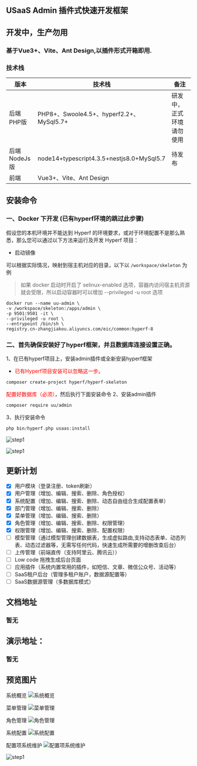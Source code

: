 ## USaaS Admin 插件式快速开发框架
## 开发中，生产勿用
### 基于Vue3+、Vite、Ant Design,以插件形式开箱即用.

### 技术栈

|      版本       | 技术栈  | 备注 |
|  ----------      | -------------  | -------------  |
| 后端PHP版  | PHP8+、Swoole4.5+、hyperf2.2+、MySql5.7+  | 研发中，正式环境请勿使用 |
| 后端NodeJs版  | node14+typescript4.3.5+nestjs8.0+MySql5.7   | 待发布|
| 前端  | Vue3+、Vite、Ant Design | |

## 安装命令

### 一、Docker 下开发 (已有hyperf环境的跳过此步骤)

假设您的本机环境并不能达到 Hyperf 的环境要求，或对于环境配置不是那么熟悉，那么您可以通过以下方法来运行及开发 Hyperf 项目：

- 启动镜像

可以根据实际情况，映射到宿主机对应的目录，以下以 `/workspace/skeleton` 为例

> 如果 docker 启动时开启了 selinux-enabled 选项，容器内访问宿主机资源就会受限，所以启动容器时可以增加 --privileged -u root 选项

```shell
docker run --name uu-admin \
-v /workspace/skeleton:/apps/admin \
-p 9501:9501 -it \
--privileged -u root \
--entrypoint /bin/sh \
registry.cn-zhangjiakou.aliyuncs.com/eic/common:hyperf-8
```

### 二、首先确保安装好了hyperf框架，并且数据库连接设置正确。
1、在已有hyperf项目上，安装admin插件或全新安装hyperf框架
- <font color=red>已有Hyperf项目安装可以忽略这一步。</font>
```bash
composer create-project hyperf/hyperf-skeleton
```

<font color=red>配置好数据库（必须）</font>，然后执行下面安装命令
2、安装admin插件
```bash
composer require uu/admin
```
3、执行安装命令
```php
php bin/hyperf.php usaas:install
```
![step1](./screenshot/step1.jpg)

![step1](./screenshot/step2.jpg)

## 更新计划

[comment]: <> (|      模块       | 介绍  | 完成状态  | 预计发布日期 |)

[comment]: <> (|  ----------      | -------------  | -------------| -------------  |)

[comment]: <> (|  用户模块|登录注册、token刷新            |已完成| 2021-09-13)

[comment]: <> (|  用户管理|增加、编辑、搜索、删除、角色授权        |已完成 | 2021-09-13)

[comment]: <> (|  系统配置|增加、编辑、搜索、删除、动态自由组合生成配置表单| 已完成| 2021-09-13)

[comment]: <> (|  部门管理|增加、编辑、搜索、删除| 已完成| 2021-09-13)

[comment]: <> (|  菜单管理|增加、编辑、搜索、删除| 已完成| 2021-09-13)

[comment]: <> (|  角色管理|增加、编辑、搜索、删除、权限管理|已完成| 2021-09-13)

[comment]: <> (|  权限管理|增加、编辑、搜索、删除、配置权限|已完成| 2021-09-13)

[comment]: <> (| 模型管理|通过模型管理创建数据表，生成虚拟路由,支持动态表单、动态列表、动态过滤器等，无需写任何代码，快速生成所需要的增删改查后台|未完成| 2021-10-20)

[comment]: <> (| 上传管理|前端直传（支持阿里云、腾讯云）|未完成| 2021-09-30)

[comment]: <> (|  Low code|拖拽生成后台页面|未完成| 2021-10-30)

[comment]: <> (| 应用插件| 系统内置常用的插件，如短信、文章、微信公众号、活动等 |未完成| 2021-10-20)

[comment]: <> (| SaaS租户后台|   |未完成| 2021-10-20)

[comment]: <> (| SaaS数据源管理|多数据库模式|未完成| 2021-10-30)

- [x] 用户模块（登录注册、token刷新）
- [x] 用户管理（增加、编辑、搜索、删除、角色授权）
- [x] 系统配置（增加、编辑、搜索、删除、动态自由组合生成配置表单）
- [x] 部门管理（增加、编辑、搜索、删除）
- [x] 菜单管理（增加、编辑、搜索、删除）
- [x] 角色管理（增加、编辑、搜索、删除、权限管理）
- [x] 权限管理（增加、编辑、搜索、删除、配置权限）
- [ ] 模型管理（通过模型管理创建数据表，生成虚拟路由,支持动态表单、动态列表、动态过滤器等，无需写任何代码，快速生成所需要的增删改查后台）
- [ ] 上传管理（前端直传（支持阿里云、腾讯云））
- [ ] Low code 拖拽生成后台页面
- [ ] 应用插件（系统内置常用的插件，如短信、文章、微信公众号、活动等）
- [ ] SaaS租户后台（管理多租户账户，数据源配置等）
- [ ] SaaS数据源管理（多数据库模式）

## 文档地址

### 暂无

## 演示地址：

### 暂无

## 预览图片
系统概览
![系统概览](https://raw.githubusercontent.com/uu-paotui/usaas-admin-frontend/main/screenshot/demo1.png)

菜单管理
![菜单管理](https://raw.githubusercontent.com/uu-paotui/usaas-admin-frontend/main/screenshot/demo2.png)

角色管理
![角色管理](https://raw.githubusercontent.com/uu-paotui/usaas-admin-frontend/main/screenshot/demo3.png)

系统配置
![系统配置](https://raw.githubusercontent.com/uu-paotui/usaas-admin-frontend/main/screenshot/系统配置.png)

配置项系统维护
![配置项系统维护](https://raw.githubusercontent.com/uu-paotui/usaas-admin-frontend/main/screenshot/配置维护.png)


![step1](https://ia.51.la/go1?id=21201685&pvFlag=1)
